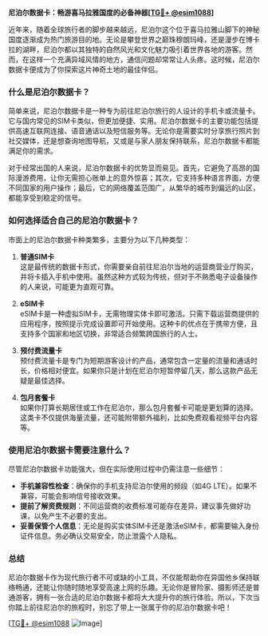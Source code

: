 **尼泊尔数据卡：畅游喜马拉雅国度的必备神器[[TG💪+ @esim1088](https://t.me/s/esim1088)]**

近年来，随着全球旅行者的脚步越来越远，尼泊尔这个位于喜马拉雅山脚下的神秘国度逐渐成为热门旅游目的地。无论是攀登世界之巅珠穆朗玛峰，还是漫步在博卡拉的湖畔，尼泊尔都以其独特的自然风光和文化魅力吸引着世界各地的游客。然而，在这样一个充满异域风情的地方，通信问题却常常让人头疼。这时候，尼泊尔数据卡便成为了你探索这片神奇土地的最佳伴侣。

### **什么是尼泊尔数据卡？**

简单来说，尼泊尔数据卡是一种专为前往尼泊尔旅行的人设计的手机卡或流量卡。它与国内常见的SIM卡类似，但更加便捷、实用。尼泊尔数据卡的主要功能包括提供高速互联网连接、语音通话以及短信服务等。无论你是需要实时分享旅行照片到社交媒体，还是想查询地图导航，又或是与家人朋友保持联系，尼泊尔数据卡都能满足你的需求。

对于经常出国的人来说，尼泊尔数据卡的优势显而易见。首先，它避免了高昂的国际漫游费用，让你无需担心账单上的意外惊喜；其次，它支持多种语言界面，方便不同国家的用户操作；最后，它的网络覆盖范围广，从繁华的城市到偏远的山区，都能享受到稳定的信号。

### **如何选择适合自己的尼泊尔数据卡？**

市面上的尼泊尔数据卡种类繁多，主要分为以下几种类型：

1. **普通SIM卡**  
   这是最传统的数据卡形式，你需要亲自前往尼泊尔当地的运营商营业厅购买，并将卡插入手机中使用。虽然这种方式较为传统，但对于不熟悉电子设备操作的人来说，可能更为直观可靠。

2. **eSIM卡**  
   eSIM卡是一种虚拟SIM卡，无需物理实体卡即可激活。只需下载运营商提供的应用程序，按照提示完成设置即可开始使用。这种卡的优点在于携带方便，且支持多个国家和地区切换，非常适合频繁跨国旅行的人士。

3. **预付费流量卡**  
   预付费流量卡是专门为短期游客设计的产品，通常包含一定量的流量和通话时长，价格相对便宜。如果你只是计划在尼泊尔短暂停留几天，那么这款产品无疑是最佳选择。

4. **包月套餐卡**  
   如果你打算长期居住或工作在尼泊尔，那么包月套餐卡可能是更划算的选择。这类卡不仅提供海量流量，还可能附带额外福利，比如免费观看视频平台内容等。

### **使用尼泊尔数据卡需要注意什么？**

尽管尼泊尔数据卡功能强大，但在实际使用过程中仍需注意一些细节：

- **手机兼容性检查**：确保你的手机支持尼泊尔使用的频段（如4G LTE）。如果不兼容，可能会影响信号接收效果。
- **提前了解资费规则**：不同运营商的收费标准可能存在差异，建议事先做好功课，以免产生不必要的支出。
- **妥善保管个人信息**：无论是购买实体SIM卡还是激活eSIM卡，都需要输入身份证件信息。务必确认交易安全，防止泄露个人隐私。

### **总结**

尼泊尔数据卡作为现代旅行者不可或缺的小工具，不仅能帮助你在异国他乡保持联络畅通，还能让你随时随地享受高速上网的乐趣。无论你是冒险家、摄影师还是普通游客，拥有一张合适的尼泊尔数据卡都将大大提升你的旅行体验。所以，下次当你踏上前往尼泊尔的旅程时，别忘了带上一张属于你的尼泊尔数据卡吧！

[[TG💪+ @esim1088](https://t.me/s/esim1088) ![Image](https://i.postimg.cc/4NQfJmqS/Snipaste-2025-05-13-00-14-12.png)]